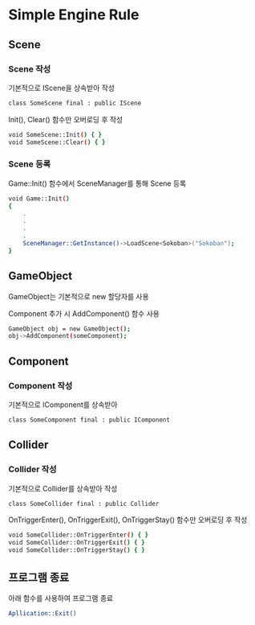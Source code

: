 # Simple Engine Rule



## Scene

### Scene 작성

기본적으로 IScene을 상속받아 작성

```bash
class SomeScene final : public IScene
```
Init(), Clear() 함수만 오버로딩 후 작성
```bash
void SomeScene::Init() { }
void SomeScene::Clear() { }
```

### Scene 등록

Game::Init() 함수에서 SceneManager를 통해 Scene 등록

```bash
void Game::Init()
{
    .
    .
    .
    .
    SceneManager::GetInstance()->LoadScene<Sokoban>("Sokoban");
}
```

## GameObject

GameObject는 기본적으로 new 할당자를 사용

Component 추가 시 AddComponent() 함수 사용

```bash
GameObject obj = new GameObject();
obj->AddComponent(someComponent);
```

## Component

### Component 작성

기본적으로 IComponent를 상속받아 

```bash
class SomeComponent final : public IComponent
```

## Collider

### Collider 작성

기본적으로 Collider를 상속받아 작성

```bash
class SomeCollider final : public Collider
```

OnTriggerEnter(), OnTriggerExit(), OnTriggerStay() 함수만 오버로딩 후 작성
```bash
void SomeCollider::OnTriggerEnter() { }
void SomeCollider::OnTriggerExit() { }
void SomeCollider::OnTriggerStay() { }
```

## 프로그램 종료

아래 함수를 사용하여 프로그램 종료

```bash
Apllication::Exit()
```
